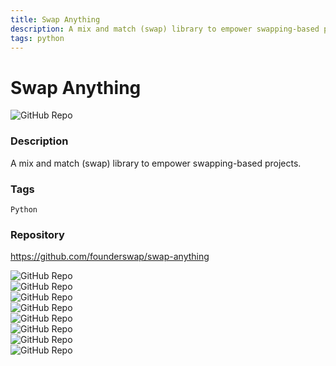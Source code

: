 ```yaml
---
title: Swap Anything
description: A mix and match (swap) library to empower swapping-based projects.
tags: python
---
```

        

# Swap Anything

![GitHub Repo](https://img.shields.io/static/v1?label=category&message=opensource&color=green)

### Description

A mix and match (swap) library to empower swapping-based projects.

### Tags

`Python`

### Repository

https://github.com/founderswap/swap-anything

![GitHub Repo](https://img.shields.io/github/stars/founderswap/swap-anything?style=social)<br />![GitHub Repo](https://img.shields.io/github/forks/founderswap/swap-anything?style=social)<br />![GitHub Repo](https://img.shields.io/github/v/tag/founderswap/swap-anything?style=social)<br />![GitHub Repo](https://img.shields.io/github/contributors/founderswap/swap-anything)<br />![GitHub Repo](https://img.shields.io/github/issues-pr/founderswap/swap-anything)<br />![GitHub Repo](https://img.shields.io/github/issues/founderswap/swap-anything)<br />![GitHub Repo](https://img.shields.io/github/license/founderswap/swap-anything)<br />![GitHub Repo](https://img.shields.io/github/last-commit/founderswap/swap-anything)<br />